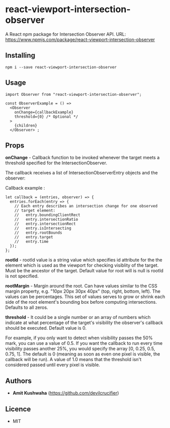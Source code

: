 # react-viewport-intersection-observer

A React npm package for Intersection Observer API.
URL: https://www.npmjs.com/package/react-viewport-intersection-observer

## Installing

```
npm i --save react-viewport-intersection-observer

```

## Usage

```
import Observer from "react-viewport-intersection-observer";

const ObserverExample = () =>
  <Observer
    onChange={callbackExample}
    threshold={0} /* Optional */
  >
    {children}
  </Observer> ;

```

## Props

**onChange** - Callback function to be invoked whenever the target meets a threshold specified for the IntersectionObserver.

The callback receives a list of IntersectionObserverEntry objects and the observer:

Callback example :

```
let callback = (entries, observer) => {
  entries.forEach(entry => {
    // Each entry describes an intersection change for one observed
    // target element:
    //   entry.boundingClientRect
    //   entry.intersectionRatio
    //   entry.intersectionRect
    //   entry.isIntersecting
    //   entry.rootBounds
    //   entry.target
    //   entry.time
  });
};

```

**rootId** - rootId value is a string value which specifies id attribute for the the element which is used as the viewport for checking visiblity of the target. Must be the ancestor of the target. Default value for root will is null is rootId is not specified.

**rootMargin** - Margin around the root. Can have values similar to the CSS margin property, e.g. "10px 20px 30px 40px" (top, right, bottom, left). The values can be percentages. This set of values serves to grow or shrink each side of the root element's bounding box before computing intersections. Defaults to all zeros.

**threshold** - It could be a single number or an array of numbers which indicate at what percentage of the target's visibility the observer's callback should be executed. Default value is 0.

For example, if you only want to detect when visibility passes the 50% mark, you can use a value of 0.5. If you want the callback to run every time visibility passes another 25%, you would specify the array [0, 0.25, 0.5, 0.75, 1]. The default is 0 (meaning as soon as even one pixel is visible, the callback will be run). A value of 1.0 means that the threshold isn't considered passed until every pixel is visible.

## Authors

- **Amit Kushwaha** (https://github.com/devilcrucifier)

## Licence

- MIT
